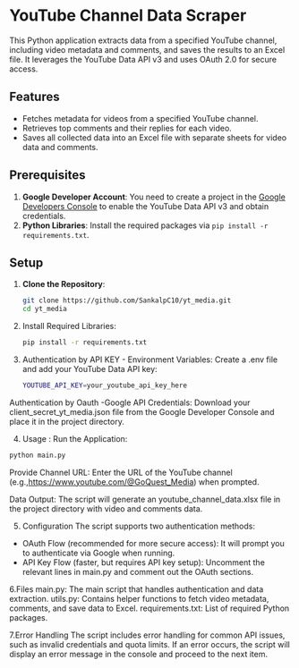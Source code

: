 # YouTube Channel Data Scraper

This Python application extracts data from a specified YouTube channel, including video metadata and comments, and saves the results to an Excel file. It leverages the YouTube Data API v3 and uses OAuth 2.0 for secure access.

## Features

- Fetches metadata for videos from a specified YouTube channel.
- Retrieves top comments and their replies for each video.
- Saves all collected data into an Excel file with separate sheets for video data and comments.

## Prerequisites

1. **Google Developer Account**: You need to create a project in the [Google Developers Console](https://console.developers.google.com/) to enable the YouTube Data API v3 and obtain credentials.
2. **Python Libraries**: Install the required packages via `pip install -r requirements.txt`.

## Setup

1. **Clone the Repository**:
   ```bash
   git clone https://github.com/SankalpC10/yt_media.git
   cd yt_media
   ```
   
2. Install Required Libraries:
    ```bash
    pip install -r requirements.txt
    ```
3. Authentication by API KEY - Environment Variables:
    Create a .env file and add your YouTube Data API key:
    ```bash
    YOUTUBE_API_KEY=your_youtube_api_key_here
   ```
Authentication by Oauth -Google API Credentials:
Download your client_secret_yt_media.json file from the Google Developer Console and place it in the project directory.

4. Usage :
 Run the Application:
```bash
python main.py
```

Provide Channel URL:
Enter the URL of the YouTube channel (e.g.,https://www.youtube.com/@GoQuest_Media) when prompted.

Data Output:
The script will generate an youtube_channel_data.xlsx file in the project directory with video and comments data.

5. Configuration
The script supports two authentication methods:
- OAuth Flow (recommended for more secure access): It will prompt you to authenticate via Google when running.
- API Key Flow (faster, but requires API key setup): Uncomment the relevant lines in main.py and comment out the OAuth sections.

6.Files
main.py: The main script that handles authentication and data extraction.
utils.py: Contains helper functions to fetch video metadata, comments, and save data to Excel.
requirements.txt: List of required Python packages.

7.Error Handling
The script includes error handling for common API issues, such as invalid credentials and quota limits. If an error occurs, the script will display an error message in the console and proceed to the next item.